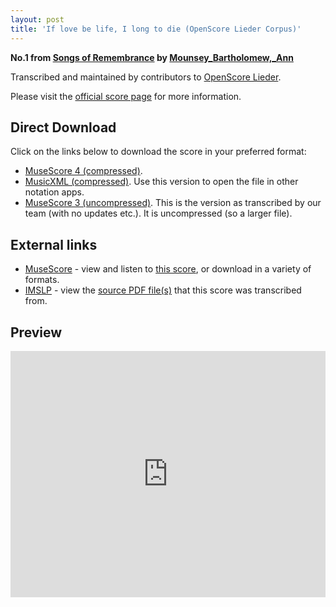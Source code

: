 ```yaml
---
layout: post
title: 'If love be life, I long to die (OpenScore Lieder Corpus)'
---
```


__No.1 from [Songs of Remembrance](https://fourscoreandmore.org/openscore/lieder/Mounsey_Bartholomew,_Ann/Songs_of_Remembrance/) by [Mounsey_Bartholomew,_Ann](https://fourscoreandmore.org/openscore/lieder/Mounsey_Bartholomew,_Ann)__

Transcribed and maintained by contributors to [OpenScore Lieder].

Please visit the [official score page] for more information.

[official score page]: https://musescore.com/openscore-lieder-corpus/scores/6646808
[OpenScore Lieder]: https://musescore.com/openscore-lieder-corpus

## Direct Download

Click on the links below to download the score in your preferred format:
- [MuseScore 4 (compressed)](https://fourscoreandmore.org/openscore/lieder/Mounsey_Bartholomew,_Ann/Songs_of_Remembrance/1_If_love_be_life,_I_long_to_die.mscz).
- [MusicXML (compressed)](https://fourscoreandmore.org/openscore/lieder/Mounsey_Bartholomew,_Ann/Songs_of_Remembrance/1_If_love_be_life,_I_long_to_die.mxl). Use this version to open the file in other notation apps.
- [MuseScore 3 (uncompressed)](https://raw.githubusercontent.com/OpenScore/Lieder/refs/heads/main/scores/Mounsey_Bartholomew,_Ann/Songs_of_Remembrance/1_If_love_be_life,_I_long_to_die/lc6646808.mscx). This is the version as transcribed by our team (with no updates etc.). It is uncompressed (so a larger file).

## External links

- [MuseScore] - view and listen to [this score][MuseScore], or download in a variety of formats.
- [IMSLP] - view the [source PDF file(s)][IMSLP] that this score was transcribed from.

[MuseScore]: https://musescore.com/score/6646808
[IMSLP]: https://imslp.org/wiki/Special:ReverseLookup/668562

## Preview

<iframe width="100%" height="394" src="https://musescore.com/openscore-lieder-corpus/scores/6646808/embed" frameborder="0" allowfullscreen allow="autoplay; fullscreen"></iframe>
